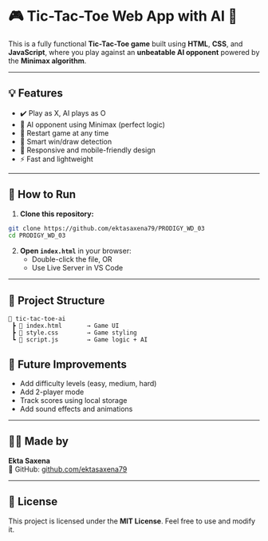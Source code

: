 # 🎮 Tic-Tac-Toe Web App with AI 🤖

This is a fully functional **Tic-Tac-Toe game** built using **HTML**, **CSS**, and **JavaScript**, where you play against an **unbeatable AI opponent** powered by the **Minimax algorithm**.

---

## 💡 Features

- ✔️ Play as X, AI plays as O
- 🤖 AI opponent using Minimax (perfect logic)
- 🔁 Restart game at any time
- 🧠 Smart win/draw detection
- 📱 Responsive and mobile-friendly design
- ⚡ Fast and lightweight

---

## 🚀 How to Run

1. **Clone this repository:**

```bash
git clone https://github.com/ektasaxena79/PRODIGY_WD_03
cd PRODIGY_WD_03
```

2. **Open `index.html`** in your browser:
   - Double-click the file, OR
   - Use Live Server in VS Code

---

## 🧱 Project Structure

```
📁 tic-tac-toe-ai
 ┣ 📄 index.html       → Game UI
 ┣ 📄 style.css        → Game styling
 ┗ 📄 script.js        → Game logic + AI
```

## 📌 Future Improvements

- Add difficulty levels (easy, medium, hard)
- Add 2-player mode
- Track scores using local storage
- Add sound effects and animations

---

## 🙋‍♂️ Made by

**Ekta Saxena**  
🔗 GitHub: [github.com/ektasaxena79](https://github.com/ektasaxena79/PRODIGY_WD_03)

---

## 📄 License

This project is licensed under the **MIT License**. Feel free to use and modify it.
